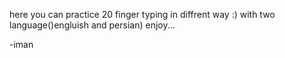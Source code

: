 here you can practice 20 finger typing in diffrent way :)
with two language()engluish and persian)
enjoy...

-iman
